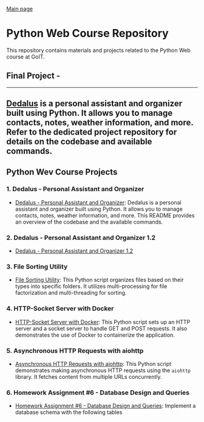 [Main page](https://github.com/Nikita-devel) 

# Python Web Course Repository

This repository contains materials and projects related to the Python Web course at GoIT.

## Final Project - 

------
[Dedalus](https://github.com/Pelmenoff/dedalus_project) is a personal assistant and organizer built using Python. It allows you to manage contacts, notes, weather information, and more. Refer to the dedicated project repository for details on the codebase and available commands.
------

## Python Wev Course Projects

### 1. Dedalus - Personal Assistant and Organizer

- [Dedalus - Personal Assistant and Organizer](https://github.com/Nikita-devel/home_work_2_1): Dedalus is a personal assistant and organizer built using Python. It allows you to manage contacts, notes, weather information, and more. This README provides an overview of the codebase and the available commands.

### 2. Dedalus - Personal Assistant and Organizer 1.2

- [Dedalus - Personal Assistant and Organizer 1.2](https://github.com/Nikita-devel/hw2_2)

### 3. File Sorting Utility

- [File Sorting Utility](https://github.com/Nikita-devel/hm2_3): This Python script organizes files based on their types into specific folders. It utilizes multi-processing for file factorization and multi-threading for sorting.

### 4. HTTP-Socket Server with Docker

- [HTTP-Socket Server with Docker](https://github.com/Nikita-devel/hw2_4): This Python script sets up an HTTP server and a socket server to handle GET and POST requests. It also demonstrates the use of Docker to containerize the application.

### 5. Asynchronous HTTP Requests with aiohttp

- [Asynchronous HTTP Requests with aiohttp](https://github.com/Nikita-devel/hm2_5): This Python script demonstrates making asynchronous HTTP requests using the `aiohttp` library. It fetches content from multiple URLs concurrently.

### 6. Homework Assignment #6 - Database Design and Queries

- [Homework Assignment #6 - Database Design and Queries](https://github.com/Nikita-devel/hm2_6): Implement a database schema with the following tables
 
